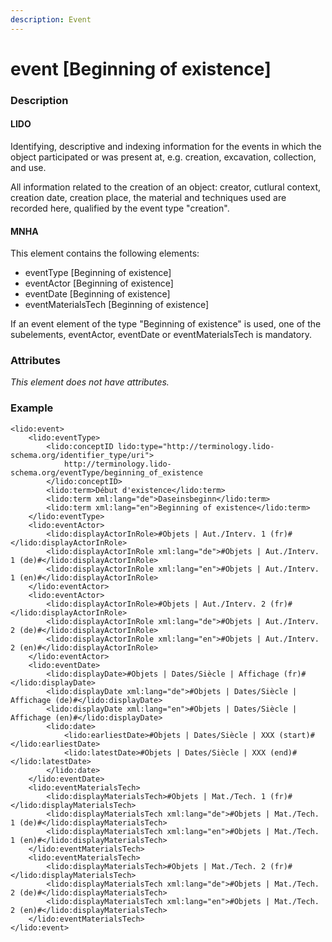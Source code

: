 ```yaml
---
description: Event
---
```


# event \[Beginning of existence\]

### Description

#### LIDO

Identifying, descriptive and indexing information for the events in which the object participated or was present at, e.g. creation, excavation, collection, and use.

All information related to the creation of an object: creator, cutlural context, creation date, creation place, the material and techniques used are recorded here, qualified by the event type "creation".

#### MNHA

This element contains the following elements:

* eventType \[Beginning of existence\]
* eventActor \[Beginning of existence\]
* eventDate \[Beginning of existence\]
* eventMaterialsTech \[Beginning of existence\]

If an event element of the type "Beginning of existence" is used, one of the subelements, eventActor, eventDate or eventMaterialsTech is mandatory.

### Attributes

_This element does not have attributes._

### Example

```markup
<lido:event>
    <lido:eventType>
        <lido:conceptID lido:type="http://terminology.lido-schema.org/identifier_type/uri">
            http://terminology.lido-schema.org/eventType/beginning_of_existence
        </lido:conceptID>
        <lido:term>Début d'existence</lido:term>
        <lido:term xml:lang="de">Daseinsbeginn</lido:term>
        <lido:term xml:lang="en">Beginning of existence</lido:term>
    </lido:eventType>
    <lido:eventActor>
        <lido:displayActorInRole>#Objets | Aut./Interv. 1 (fr)#</lido:displayActorInRole>
        <lido:displayActorInRole xml:lang="de">#Objets | Aut./Interv. 1 (de)#</lido:displayActorInRole>
        <lido:displayActorInRole xml:lang="en">#Objets | Aut./Interv. 1 (en)#</lido:displayActorInRole>
    </lido:eventActor>
    <lido:eventActor>
        <lido:displayActorInRole>#Objets | Aut./Interv. 2 (fr)#</lido:displayActorInRole>
        <lido:displayActorInRole xml:lang="de">#Objets | Aut./Interv. 2 (de)#</lido:displayActorInRole>
        <lido:displayActorInRole xml:lang="en">#Objets | Aut./Interv. 2 (en)#</lido:displayActorInRole>
    </lido:eventActor>
    <lido:eventDate>
        <lido:displayDate>#Objets | Dates/Siècle | Affichage (fr)#</lido:displayDate>
        <lido:displayDate xml:lang="de">#Objets | Dates/Siècle | Affichage (de)#</lido:displayDate>
        <lido:displayDate xml:lang="en">#Objets | Dates/Siècle | Affichage (en)#</lido:displayDate>
        <lido:date>
            <lido:earliestDate>#Objets | Dates/Siècle | XXX (start)#</lido:earliestDate>
            <lido:latestDate>#Objets | Dates/Siècle | XXX (end)#</lido:latestDate>
        </lido:date>
    </lido:eventDate>
    <lido:eventMaterialsTech>
        <lido:displayMaterialsTech>#Objets | Mat./Tech. 1 (fr)#</lido:displayMaterialsTech>
        <lido:displayMaterialsTech xml:lang="de">#Objets | Mat./Tech. 1 (de)#</lido:displayMaterialsTech>
        <lido:displayMaterialsTech xml:lang="en">#Objets | Mat./Tech. 1 (en)#</lido:displayMaterialsTech>
    </lido:eventMaterialsTech>
    <lido:eventMaterialsTech>
        <lido:displayMaterialsTech>#Objets | Mat./Tech. 2 (fr)#</lido:displayMaterialsTech>
        <lido:displayMaterialsTech xml:lang="de">#Objets | Mat./Tech. 2 (de)#</lido:displayMaterialsTech>
        <lido:displayMaterialsTech xml:lang="en">#Objets | Mat./Tech. 2 (en)#</lido:displayMaterialsTech>
    </lido:eventMaterialsTech>
</lido:event>
```

